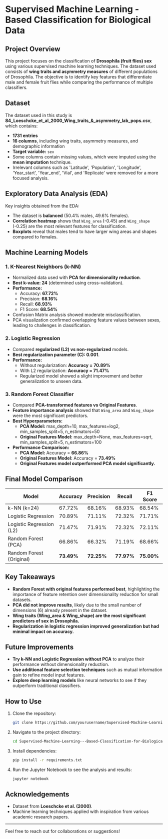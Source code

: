 # Supervised Machine Learning - Based Classification for Biological Data

## Project Overview
This project focuses on the classification of **Drosophila (fruit flies) sex** using various supervised machine learning techniques. The dataset used consists of **wing traits and asymmetry measures** of different populations of Drosophila. The objective is to identify key features that differentiate male and female fruit flies while comparing the performance of multiple classifiers.

## Dataset
The dataset used in this study is **84_Loeschcke_et_al_2000_Wing_traits_&_asymmetry_lab_pops.csv**, which contains:
- **1731 entries**
- **16 columns**, including wing traits, asymmetry measures, and demographic information
- **Target variable:** `sex`
- Some columns contain missing values, which were imputed using the **mean imputation** technique.
- Irrelevant columns such as 'Latitude', 'Population', 'Longitude', 'Year_start', 'Year_end', 'Vial', and 'Replicate' were removed for a more focused analysis.

## Exploratory Data Analysis (EDA)
Key insights obtained from the EDA:
- The dataset is **balanced** (50.4% males, 49.6% females).
- **Correlation heatmap** shows that `Wing_area` (-0.45) and `Wing_shape` (-0.25) are the most relevant features for classification.
- **Boxplots** reveal that males tend to have larger wing areas and shapes compared to females.

## Machine Learning Models
### 1. K-Nearest Neighbors (k-NN)
- Normalized data used with **PCA for dimensionality reduction**.
- **Best k-value: 24** (determined using cross-validation).
- **Performance:**
  - Accuracy: **67.72%**
  - Precision: **68.16%**
  - Recall: **68.93%**
  - F1 Score: **68.54%**
- Confusion Matrix analysis showed moderate misclassification.
- PCA visualization confirmed overlapping feature values between sexes, leading to challenges in classification.

### 2. Logistic Regression
- Compared **regularized (L2) vs non-regularized** models.
- **Best regularization parameter (C): 0.001**.
- **Performance:**
  - Without regularization: **Accuracy = 70.89%**
  - With L2 regularization: **Accuracy = 71.47%**
  - Regularized model showed a slight improvement and better generalization to unseen data.

### 3. Random Forest Classifier
- Compared **PCA-transformed features vs Original Features**.
- **Feature importance analysis** showed that `Wing_area` and `Wing_shape` were the most significant predictors.
- **Best Hyperparameters:**
  - **PCA Model:** max_depth=10, max_features=log2, min_samples_split=5, n_estimators=50
  - **Original Features Model:** max_depth=None, max_features=sqrt, min_samples_split=5, n_estimators=100
- **Performance Comparison:**
  - **PCA Model:** Accuracy = **66.86%**
  - **Original Features Model:** Accuracy = **73.49%**
  - **Original Features model outperformed PCA model significantly.**

## Final Model Comparison
| Model                          | Accuracy | Precision | Recall  | F1 Score |
|--------------------------------|----------|------------|----------|----------|
| k-NN (k=24)                     | 67.72%  | 68.16%  | 68.93%  | 68.54%  |
| Logistic Regression             | 70.89%  | 71.11%  | 72.32%  | 71.71%  |
| Logistic Regression (L2)        | 71.47%  | 71.91%  | 72.32%  | 72.11%  |
| Random Forest (PCA)             | 66.86%  | 66.32%  | 71.19%  | 68.66%  |
| Random Forest (Original)        | **73.49%**  | **72.25%**  | **77.97%**  | **75.00%**  |

## Key Takeaways
- **Random Forest with original features performed best**, highlighting the importance of feature retention over dimensionality reduction for small datasets.
- **PCA did not improve results**, likely due to the small number of dimensions (6) already present in the dataset.
- **Wing traits (Wing_area & Wing_shape) are the most significant predictors of sex in Drosophila.**
- **Regularization in logistic regression improved generalization but had minimal impact on accuracy.**

## Future Improvements
- **Try k-NN and Logistic Regression without PCA** to analyze their performance without dimensionality reduction.
- **Use additional feature selection techniques** such as mutual information gain to refine model input features.
- **Explore deep learning models** like neural networks to see if they outperform traditional classifiers.

## How to Use
1. Clone the repository:
   ```bash
   git clone https://github.com/yourusername/Supervised-Machine-Learning---Based-Classification-for-Biological-Data.git
   ```
2. Navigate to the project directory:
   ```bash
   cd Supervised-Machine-Learning---Based-Classification-for-Biological-Data
   ```
3. Install dependencies:
   ```bash
   pip install -r requirements.txt
   ```
4. Run the Jupyter Notebook to see the analysis and results:
   ```bash
   jupyter notebook
   ```

## Acknowledgements
- Dataset from **Loeschcke et al. (2000)**.
- Machine learning techniques applied with inspiration from various academic research papers.

---
Feel free to reach out for collaborations or suggestions!

